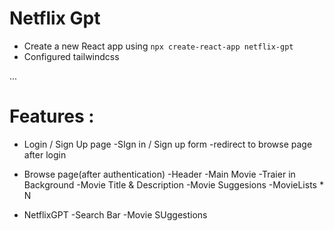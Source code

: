 

# Netflix Gpt

- Create a new React app using `npx create-react-app netflix-gpt`
- Configured tailwindcss

...
# Features :
- Login / Sign Up page
    -SIgn in / Sign up form
    -redirect to browse page after login

- Browse page(after authentication)
    -Header
    -Main Movie
        -Traier in Background
        -Movie Title & Description
        -Movie Suggesions
            -MovieLists * N

- NetflixGPT
    -Search Bar 
    -Movie SUggestions
    